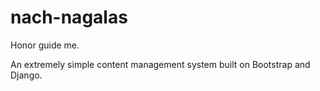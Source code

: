 nach-nagalas
============

Honor guide me.

An extremely simple content management system built on Bootstrap and Django. 

